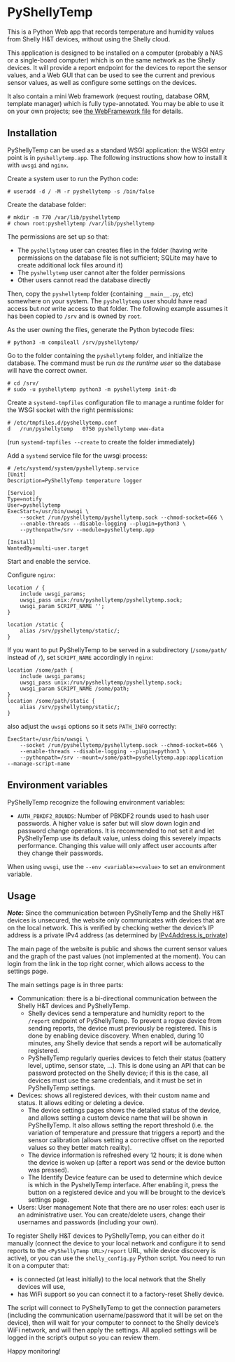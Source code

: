 PyShellyTemp
============

This is a Python Web app that records temperature and humidity values from
Shelly H&T devices, without using the Shelly cloud.

This application is designed to be installed on a computer (probably a NAS or
a single-board computer) which is on the same network as the Shelly devices. It
will provide a report endpoint for the devices to report the sensor values, and
a Web GUI that can be used to see the current and previous sensor values, as
well as configure some settings on the devices.

It also contain a mini Web framework (request routing, database ORM, template
manager) which is fully type-annotated. You may be able to use it on your own
projects; see [the WebFramework file](WebFramework.md) for details.

Installation
------------

PyShellyTemp can be used as a standard WSGI application: the WSGI entry point
is in `pyshellytemp.app`. The following instructions show how to install it
with `uwsgi` and `nginx`.

Create a system user to run the Python code:
```
# useradd -d / -M -r pyshellytemp -s /bin/false
```

Create the database folder:
```
# mkdir -m 770 /var/lib/pyshellytemp
# chown root:pyshellytemp /var/lib/pyshellytemp
```

The permissions are set up so that:
- The `pyshellytemp` user can creates files in the folder (having write
permissions on the database file is not sufficient; SQLite may have to create
additional lock files around it)
- The `pyshellytemp` user cannot alter the folder permissions
- Other users cannot read the database directly

Then, copy the `pyshellytemp` folder (containing `__main__.py`, etc) somewhere
on your system. The `pyshellytemp` user should have read access but *not* write
access to that folder. The following example assumes it has been copied to
`/srv` and is owned by `root`.

As the user owning the files, generate the Python bytecode files:
```
# python3 -m compileall /srv/pyshellytemp/
```

Go to the folder containing the `pyshellytemp` folder, and initialize the
database. The command must be run *as the runtime user* so the database will
have the correct owner.
```
# cd /srv/
# sudo -u pyshellytemp python3 -m pyshellytemp init-db
```

Create a `systemd-tmpfiles` configuration file to manage a
runtime folder for the WSGI socket with the right permissions:
```
# /etc/tmpfiles.d/pyshellytemp.conf
d	/run/pyshellytemp	0750 pyshellytemp www-data
```

(run `systemd-tmpfiles --create` to create the folder immediately)

Add a `systemd` service file for the uwsgi process:
```
# /etc/systemd/system/pyshellytemp.service 
[Unit]
Description=PyShellyTemp temperature logger

[Service]
Type=notify
User=pyshellytemp
ExecStart=/usr/bin/uwsgi \
	--socket /run/pyshellytemp/pyshellytemp.sock --chmod-socket=666 \
	--enable-threads --disable-logging --plugin=python3 \
	--pythonpath=/srv --module=pyshellytemp.app

[Install]
WantedBy=multi-user.target
```

Start and enable the service.

Configure `nginx`:

```
location / {
	include uwsgi_params;
	uwsgi_pass unix:/run/pyshellytemp/pyshellytemp.sock;
	uwsgi_param SCRIPT_NAME '';
}

location /static {
	alias /srv/pyshellytemp/static/;
}
```

If you want to put PyShellyTemp to be served in a subdirectory (`/some/path/`
instead of `/`), set `SCRIPT_NAME` accordingly in `nginx`:
```
location /some/path {
	include uwsgi_params;
	uwsgi_pass unix:/run/pyshellytemp/pyshellytemp.sock;
	uwsgi_param SCRIPT_NAME /some/path;
}
location /some/path/static {
	alias /srv/pyshellytemp/static/;
}
```

also adjust the `uwsgi` options so it sets `PATH_INFO` correctly:
```
ExecStart=/usr/bin/uwsgi \
	--socket /run/pyshellytemp/pyshellytemp.sock --chmod-socket=666 \
	--enable-threads --disable-logging --plugin=python3 \
	--pythonpath=/srv --mount=/some/path=pyshellytemp.app:application --manage-script-name
```

Environment variables
---------------------

PyShellyTemp recognize the following environment variables:
- `AUTH_PBKDF2_ROUNDS`: Number of PBKDF2 rounds used to hash user passwords. A
  higher value is safer but will slow down login and password change operations.
  It is recommended to not set it and let PyShellyTemp use its default value,
  unless doing this severely impacts performance. Changing this value will only
  affect user accounts after they change their passwords.

When using `uwsgi`, use the `--env <variable>=<value>` to set an environment
variable.

Usage
-----

***Note:*** Since the communication between PyShellyTemp and the Shelly H&T
devices is unsecured, the website only communicates with devices that are on the
local network. This is verified by checking wether the device’s IP address is a
private IPv4 address (as determined by
[IPv4Address.is_private](https://docs.python.org/3/library/ipaddress.html#ipaddress.IPv4Address.is_private))

The main page of the website is public and shows the current sensor values and
the graph of the past values (not implemented at the moment). You can login
from the link in the top right corner, which allows access to the settings page.

The main settings page is in three parts:
- Communication: there is a bi-directional communication between the Shelly H&T
  devices and PyShellyTemp.
  - Shelly devices send a temperature and humidity report to the `/report`
    endpoint of PyShellyTemp. To prevent a rogue device from sending reports,
    the device must previously be registered. This is done by enabling device
    discovery. When enabled, during 10 minutes, any Shelly device that sends a
    report will be automatically registered.
  - PyShellyTemp regularly queries devices to fetch their status (battery level,
    uptime, sensor state, …). This is done using an API that can be password
    protected on the Shelly device; if this is the case, all devices must use
    the same credentials, and it must be set in PyShellyTemp settings.
- Devices: shows all registered devices, with their custom name and status. It
  allows editing or deleting a device.
  - The device settings pages shows the detailed status of the device, and
    allows setting a custom device name that will be shown in PyShellyTemp. It
    also allows setting the report threshold (i.e. the variation of temperature
    and pressure that triggers a report) and the sensor calibration (allows
    setting a corrective offset on the reported values so they better match
    reality).
  - The device information is refreshed every 12 hours; it is done when the
    device is woken up (after a report was send or the device button was
    pressed).
  - The Identify Device feature can be used to determine which device is which
    in the PyshellyTemp interface. After enabling it, press the button on a
    registered device and you will be brought to the device’s settings page.
- Users: User management
  Note that there are no user roles: each user is an administrative user. You
  can create/delete users, change their usernames and passwords (including your
  own).

To register Shelly H&T devices to PyShellyTemp, you can either do it manually
(connect the device to your local network and configure it to send reports to
the `<PyShellyTemp URL>/report` URL, while device discovery is active), or you
can use the `shelly_config.py` Python script. You need to run it on a computer
that:
 - is connected (at least initially) to the local network that the Shelly
   devices will use,
 - has WiFi support so you can connect it to a factory-reset Shelly device.

The script will connect to PyShellyTemp to get the connection parameters
(including the communication username/password that it will be set on the
device), then will wait for your computer to connect to the Shelly device’s
WiFi network, and will then apply the settings. All applied settings will be
logged in the script’s output so you can review them.

Happy monitoring!